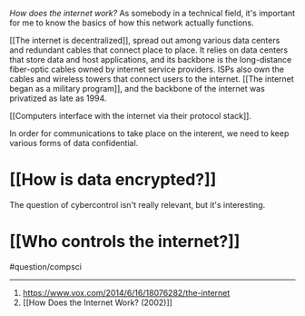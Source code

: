 *How does the internet work?* As somebody in a technical field, it's important for me to know the basics of how this network actually functions. 

[[The internet is decentralized]], spread out among various data centers and redundant cables that connect place to place. It relies on data centers that store data and host applications, and its backbone is the long-distance fiber-optic cables owned by internet service providers. ISPs also own the cables and wireless towers that connect users to the internet. [[The internet began as a military program]], and the backbone of the internet was privatized as late as 1994.

[[Computers interface with the internet via their protocol stack]]. 

In order for communications to take place on the interent, we need to keep various forms of data confidential.
# [[How is data encrypted?]]

The question of cybercontrol isn't really relevant, but it's interesting.
# [[Who controls the internet?]]

#question/compsci 

---
1. https://www.vox.com/2014/6/16/18076282/the-internet
2. [[How Does the Internet Work? (2002)]]